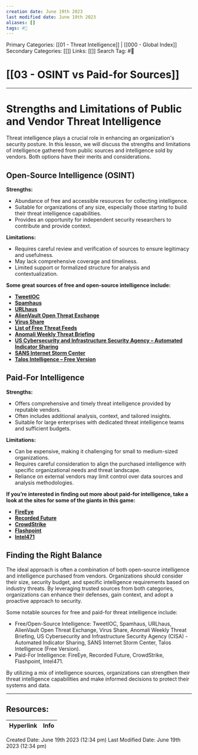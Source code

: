 ```yaml
---
creation date: June 19th 2023
last modified date: June 19th 2023
aliases: []
tags: #📖
---
```


Primary Categories: [[01 - Threat Intelligence]] | [[000 - Global Index]] 
Secondary Categories: [[]] 
Links: [[]] 
Search Tag: #📖  

# [[03 - OSINT vs Paid-for Sources]]  
---

# Strengths and Limitations of Public and Vendor Threat Intelligence

Threat intelligence plays a crucial role in enhancing an organization's security posture. In this lesson, we will discuss the strengths and limitations of intelligence gathered from public sources and intelligence sold by vendors. Both options have their merits and considerations.

## Open-Source Intelligence (OSINT)

**Strengths:**
- Abundance of free and accessible resources for collecting intelligence.
- Suitable for organizations of any size, especially those starting to build their threat intelligence capabilities.
- Provides an opportunity for independent security researchers to contribute and provide context.

**Limitations:**
- Requires careful review and verification of sources to ensure legitimacy and usefulness.
- May lack comprehensive coverage and timeliness.
- Limited support or formalized structure for analysis and contextualization.

**Some great sources of free and open-source intelligence include:**
- [**TweetIOC**](https://tweettioc.com/feed/)
- [**Spamhaus**](https://www.spamhaus.org/)
- [**URLhaus**](https://urlhaus.abuse.ch/)
- [**AlienVault Open Threat Exchange**](https://otx.alienvault.com/)
- [**Virus Share**](https://virusshare.com/)
- [**List of Free Threat Feeds**](https://threatfeeds.io/)
- [**Anomali Weekly Threat Briefing**](https://www.anomali.com/learn/wtb-ff?utm_medium=cpc&utm_source=google&utm_content=wtb&cid=7011Y000001msr5&ads_cmpid=1490291931&ads_adid=57145116403&ads_matchtype=p&ads_network=g&ads_creative=341966870846&utm_term=threat%20intelligence&ads_targetid=kwd-298507837126&utm_campaign=&utm_source=adwords&utm_medium=ppc&ttv=2&gclid=Cj0KCQjwz4z3BRCgARIsAES_OVd8ssLYx3uxKt8FJsAFedmLSBcZroI9ROnujeaZMQhjZPw-y6XoPX0aAofMEALw_wcB)
- [**US Cybersecurity and Infrastructure Security Agency – Automated Indicator Sharing**](https://www.cisa.gov/automated-indicator-sharing-ais)
- [**SANS Internet Storm Center**](https://isc.sans.edu/)
- [**Talos Intelligence – Free Version**](https://talosintelligence.com/)

## Paid-For Intelligence

**Strengths:**
- Offers comprehensive and timely threat intelligence provided by reputable vendors.
- Often includes additional analysis, context, and tailored insights.
- Suitable for large enterprises with dedicated threat intelligence teams and sufficient budgets.

**Limitations:**
- Can be expensive, making it challenging for small to medium-sized organizations.
- Requires careful consideration to align the purchased intelligence with specific organizational needs and threat landscape.
- Reliance on external vendors may limit control over data sources and analysis methodologies.

**If you’re interested in finding out more about paid-for intelligence, take a look at the sites for some of the giants in this game:**
- [**FireEye**](https://www.fireeye.com/)
- [**Recorded Future**](https://www.recordedfuture.com/)
- [**CrowdStrike**](https://www.crowdstrike.com/)
- [**Flashpoint**](https://www.flashpoint-intel.com/)
- [**Intel471**](https://intel471.com/)

## Finding the Right Balance

The ideal approach is often a combination of both open-source intelligence and intelligence purchased from vendors. Organizations should consider their size, security budget, and specific intelligence requirements based on industry threats. By leveraging trusted sources from both categories, organizations can enhance their defenses, gain context, and adopt a proactive approach to security.

Some notable sources for free and paid-for threat intelligence include:

- Free/Open-Source Intelligence: TweetIOC, Spamhaus, URLhaus, AlienVault Open Threat Exchange, Virus Share, Anomali Weekly Threat Briefing, US Cybersecurity and Infrastructure Security Agency (CISA) - Automated Indicator Sharing, SANS Internet Storm Center, Talos Intelligence (Free Version).
- Paid-For Intelligence: FireEye, Recorded Future, CrowdStrike, Flashpoint, Intel471.

By utilizing a mix of intelligence sources, organizations can strengthen their threat intelligence capabilities and make informed decisions to protect their systems and data.


___

## Resources:

| Hyperlink | Info |
| --------- | ---- |


Created Date: June 19th 2023 (12:34 pm) 
Last Modified Date: June 19th 2023 (12:34 pm)
